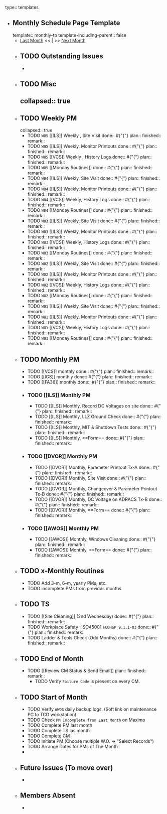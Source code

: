 type:: templates

- ## Monthly Schedule Page Template
  template:: monthly-tp
  template-including-parent:: false
	- [Last Month]([[Monthly/]]) << | >> [Next Month]([[Monthly/]])
	- ## TODO Outstanding Issues
		-
	- ## TODO Misc
	  collapsed:: true
		-
	- ## TODO Weekly PM
	  collapsed:: true
		- TODO `W05` [[ILS]] Weekly , Site Visit 
		  done:: #{"{"}
		  plan:: 
		  finished::
		  remark::
		- TODO `W05` [[ILS]] Weekly, Monitor Printouts 
		  done:: #{"{"}
		  plan:: 
		  finished::
		  remark::
		- TODO `W05` [[VCS]] Weekly , History Logs 
		  done:: #{"{"}
		  plan:: 
		  finished::
		  remark::
		- TODO `W05` [[Monday Routines]] 
		  done:: #{"{"}
		  plan:: 
		  finished::
		  remark::
		- TODO `W04` [[ILS]] Weekly, Site Visit 
		  done:: #{"{"}
		  plan::
		  finished::
		  remark::
		- TODO `W04` [[ILS]] Weekly, Monitor Printouts 
		  done:: #{"{"}
		  plan::
		  finished::
		  remark::
		- TODO `W04` [[VCS]] Weekly, History Logs 
		  done:: #{"{"}
		  plan::
		  finished::
		  remark::
		- TODO `W04` [[Monday Routines]] 
		  done:: #{"{"}
		  plan::
		  finished::
		  remark::
		- TODO `W03` [[ILS]] Weekly, Site Visit 
		  done:: #{"{"}
		  plan::
		  finished::
		  remark::
		- TODO `W03` [[ILS]] Weekly, Monitor Printouts 
		  done:: #{"{"}
		  plan::
		  finished::
		  remark::
		- TODO `W03` [[VCS]] Weekly, History Logs 
		  done:: #{"{"}
		  plan::
		  finished::
		  remark::
		- TODO `W03` [[Monday Routines]] 
		  done:: #{"{"}
		  plan::
		  finished::
		  remark::
		- TODO `W02` [[ILS]] Weekly, Site Visit 
		  done:: #{"{"}
		  plan::
		  finished::
		  remark::
		- TODO `W02` [[ILS]] Weekly, Monitor Printouts 
		  done:: #{"{"}
		  plan::
		  finished::
		  remark::
		- TODO `W02` [[VCS]] Weekly, History Logs 
		  done:: #{"{"}
		  plan::
		  finished::
		  remark::
		- TODO `W02` [[Monday Routines]] 
		  done:: #{"{"}
		  plan::
		  finished::
		  remark::
		- TODO `W01` [[ILS]] Weekly, Site Visit 
		  done:: #{"{"}
		  plan::
		  finished::
		  remark::
		- TODO `W01` [[ILS]] Weekly, Monitor Printouts 
		  done:: #{"{"}
		  plan::
		  finished::
		  remark::
		- TODO `W01` [[VCS]] Weekly, History Logs 
		  done:: #{"{"}
		  plan::
		  finished::
		  remark::
		- TODO `W01` [[Monday Routines]] 
		  done:: #{"{"}
		  plan::
		  finished::
		  remark::
	- ## TODO Monthly PM
		- TODO [[VCS]] monthly 
		  done:: #{"{"}
		  plan:: 
		  finished::
		  remark::
		- TODO [[IGS]] monthly 
		  done:: #{"{"}
		  plan:: 
		  finished::
		  remark::
		- TODO [[FA36]] monthly 
		  done:: #{"{"}
		  plan:: 
		  finished::
		  remark::
		- ### TODO [[ILS]] Monthly PM
			- TODO [[ILS]] Monthly, Record DC Voltages on site 
			  done:: #{"{"}
			  plan::
			  finished::
			  remark::
			- TODO [[ILS]] Monthly, LLZ Ground Check 
			  done:: #{"{"}
			  plan:: 
			  finished::
			  remark::
			- TODO [[ILS]] Monthly, MIT & Shutdown Tests 
			  done:: #{"{"}
			  plan:: 
			  finished::
			  remark::
			- TODO [[ILS]] Monthly, ==Form== 
			  done:: #{"{"}
			  plan:: 
			  finished::
			  remark::
		- ### TODO [[DVOR]] Monthly PM
			- TODO [[DVOR]] Monthly, Parameter Printout Tx-A 
			  done:: #{"{"}
			  plan::
			  finished::
			  remark::
			- TODO [[DVOR]] Monthly, Site Visit
			  done:: #{"{"}
			  plan::
			  finished::
			  remark::
			- TODO [[DVOR]] Monthly, Changeover & Parameter Printout Tx-B 
			  done:: #{"{"}
			  plan::
			  finished::
			  remark::
			- TODO [[DVOR]] Monthly, DC Voltage on ADRACS Tx-B
			  done:: #{"{"}
			  plan::
			  finished::
			  remark::
			- TODO [[DVOR]] Monthly, ==Form== 
			  done:: #{"{"}
			  plan:: 
			  finished::
			  remark::
		- ### TODO [[AWOS]] Monthly PM
			- TODO [[AWOS]] Monthly, Windows Cleaning 
			  done:: #{"{"}
			  plan:: 
			  finished::
			  remark::
			- TODO [[AWOS]] Monthly, ==Form== 
			  done:: #{"{"}
			  plan:: 
			  finished::
			  remark::
	- ## TODO x-Monthly Routines
		- TODO Add 3-m, 6-m, yearly PMs, etc.
		- TODO incomplete PMs from previous months
	- ## TODO TS
		- TODO [[Site Cleaning]] (2nd Wednesday) 
		  done:: #{"{"}
		  plan::
		  finished::
		  remark::
		- TODO Workplace Safety -ISO45001 `FCOHSP 9.1.1-03`
		  done:: #{"{"}
		  plan::
		  finished::
		  remark::
		- TODO Ladder & Tools Check (Odd Months) 
		  done:: #{"{"}
		  plan:: 
		  finished::
		  remark::
	- ## TODO End of Month
		- TODO [[Review CM Status & Send Email]]
		  plan::
		  finished::
		  remark::
			- TODO Verify `Failure Code` is present on every CM.
	- ## TODO Start of Month
		- TODO Verify `AWOS` daily backup logs. (Soft link on maintenance PC to TCD workstation)
		- TODO Check `PM Incomplete from Last Month` on Maximo
		- TODO Complete PM last month
		- TODO Complete TS las month
		- TODO Complete CM
		- TODO Initiate PM (Choose multiple W.O. -> "Select Records")
		- TODO Arrange Dates for PMs of The Month
		-
	- ## Future Issues (To move over)
		-
	- ## Members Absent
		-